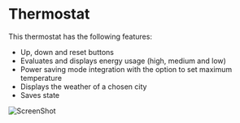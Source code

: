 # Thermostat

This thermostat has the following features:
- Up, down and reset buttons
- Evaluates and displays energy usage (high, medium and low)
- Power saving mode integration with the option to set maximum temperature
- Displays the weather of a chosen city
- Saves state

![ScreenShot](http://imgur.com/HTkeAyM.jpg)
